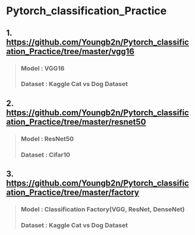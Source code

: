 # Pytorch_classification_Practice

## 1. <https://github.com/Youngb2n/Pytorch_classification_Practice/tree/master/vgg16>   

> ### Model : VGG16   
> ### Dataset : Kaggle Cat vs Dog Dataset   
   
## 2. <https://github.com/Youngb2n/Pytorch_classification_Practice/tree/master/resnet50>
> ### Model : ResNet50   
> ### Dataset : Cifar10   
   
## 3.   https://github.com/Youngb2n/Pytorch_classification_Practice/tree/master/factory
> ### Model : Classification Factory(VGG, ResNet, DenseNet)   
> ### Dataset : Kaggle Cat vs Dog Dataset    
